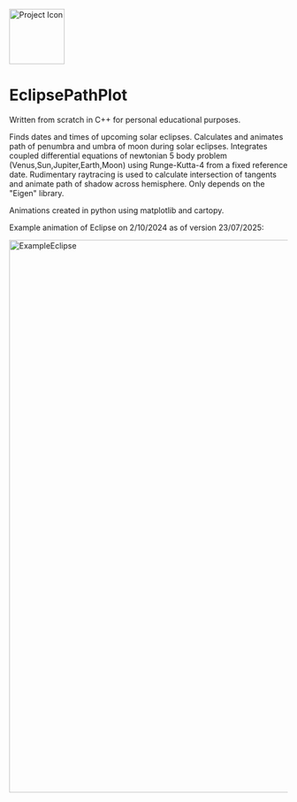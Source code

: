 <p align="left">
  <img src="assets/raytracer_sP9_icon.ico" width="100" alt="Project Icon">
</p>

# EclipsePathPlot
Written from scratch in C++ for personal educational purposes.

Finds dates and times of upcoming solar eclipses. Calculates and animates path of penumbra and umbra of moon during solar eclipses. Integrates coupled differential equations of newtonian 5 body problem (Venus,Sun,Jupiter,Earth,Moon) using Runge-Kutta-4 from a fixed reference date. Rudimentary raytracing is used to calculate intersection of tangents and animate path of shadow across hemisphere. Only depends on the "Eigen" library.

Animations created in python using matplotlib and cartopy.

Example animation of Eclipse on 2/10/2024 as of version 23/07/2025:

<p align="left">
  <img src="assets/example.gif" width="1000" alt="ExampleEclipse">
</p>
